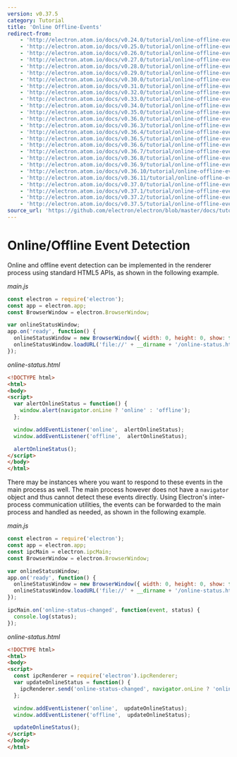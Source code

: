 ```yaml
---
version: v0.37.5
category: Tutorial
title: 'Online Offline-Events'
redirect-from:
    - 'http://electron.atom.io/docs/v0.24.0/tutorial/online-offline-events/'
    - 'http://electron.atom.io/docs/v0.25.0/tutorial/online-offline-events/'
    - 'http://electron.atom.io/docs/v0.26.0/tutorial/online-offline-events/'
    - 'http://electron.atom.io/docs/v0.27.0/tutorial/online-offline-events/'
    - 'http://electron.atom.io/docs/v0.28.0/tutorial/online-offline-events/'
    - 'http://electron.atom.io/docs/v0.29.0/tutorial/online-offline-events/'
    - 'http://electron.atom.io/docs/v0.30.0/tutorial/online-offline-events/'
    - 'http://electron.atom.io/docs/v0.31.0/tutorial/online-offline-events/'
    - 'http://electron.atom.io/docs/v0.32.0/tutorial/online-offline-events/'
    - 'http://electron.atom.io/docs/v0.33.0/tutorial/online-offline-events/'
    - 'http://electron.atom.io/docs/v0.34.0/tutorial/online-offline-events/'
    - 'http://electron.atom.io/docs/v0.35.0/tutorial/online-offline-events/'
    - 'http://electron.atom.io/docs/v0.36.0/tutorial/online-offline-events/'
    - 'http://electron.atom.io/docs/v0.36.3/tutorial/online-offline-events/'
    - 'http://electron.atom.io/docs/v0.36.4/tutorial/online-offline-events/'
    - 'http://electron.atom.io/docs/v0.36.5/tutorial/online-offline-events/'
    - 'http://electron.atom.io/docs/v0.36.6/tutorial/online-offline-events/'
    - 'http://electron.atom.io/docs/v0.36.7/tutorial/online-offline-events/'
    - 'http://electron.atom.io/docs/v0.36.8/tutorial/online-offline-events/'
    - 'http://electron.atom.io/docs/v0.36.9/tutorial/online-offline-events/'
    - 'http://electron.atom.io/docs/v0.36.10/tutorial/online-offline-events/'
    - 'http://electron.atom.io/docs/v0.36.11/tutorial/online-offline-events/'
    - 'http://electron.atom.io/docs/v0.37.0/tutorial/online-offline-events/'
    - 'http://electron.atom.io/docs/v0.37.1/tutorial/online-offline-events/'
    - 'http://electron.atom.io/docs/v0.37.2/tutorial/online-offline-events/'
    - 'http://electron.atom.io/docs/v0.37.5/tutorial/online-offline-events/'
source_url: 'https://github.com/electron/electron/blob/master/docs/tutorial/online-offline-events.md'
---
```


# Online/Offline Event Detection

Online and offline event detection can be implemented in the renderer process
using standard HTML5 APIs, as shown in the following example.

_main.js_

```javascript
const electron = require('electron');
const app = electron.app;
const BrowserWindow = electron.BrowserWindow;

var onlineStatusWindow;
app.on('ready', function() {
  onlineStatusWindow = new BrowserWindow({ width: 0, height: 0, show: false });
  onlineStatusWindow.loadURL('file://' + __dirname + '/online-status.html');
});
```

_online-status.html_

```html
<!DOCTYPE html>
<html>
<body>
<script>
  var alertOnlineStatus = function() {
    window.alert(navigator.onLine ? 'online' : 'offline');
  };

  window.addEventListener('online',  alertOnlineStatus);
  window.addEventListener('offline',  alertOnlineStatus);

  alertOnlineStatus();
</script>
</body>
</html>
```

There may be instances where you want to respond to these events in the
main process as well. The main process however does not have a
`navigator` object and thus cannot detect these events directly. Using
Electron's inter-process communication utilities, the events can be forwarded
to the main process and handled as needed, as shown in the following example.

_main.js_

```javascript
const electron = require('electron');
const app = electron.app;
const ipcMain = electron.ipcMain;
const BrowserWindow = electron.BrowserWindow;

var onlineStatusWindow;
app.on('ready', function() {
  onlineStatusWindow = new BrowserWindow({ width: 0, height: 0, show: false });
  onlineStatusWindow.loadURL('file://' + __dirname + '/online-status.html');
});

ipcMain.on('online-status-changed', function(event, status) {
  console.log(status);
});
```

_online-status.html_

```html
<!DOCTYPE html>
<html>
<body>
<script>
  const ipcRenderer = require('electron').ipcRenderer;
  var updateOnlineStatus = function() {
    ipcRenderer.send('online-status-changed', navigator.onLine ? 'online' : 'offline');
  };

  window.addEventListener('online',  updateOnlineStatus);
  window.addEventListener('offline',  updateOnlineStatus);

  updateOnlineStatus();
</script>
</body>
</html>
```
